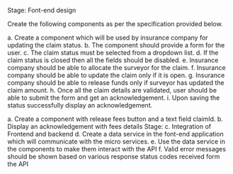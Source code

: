 Stage: Font-end design

Create the following components as per the specification provided below.
   
a. Create a component which will be used by insurance company for updating the claim status.
b. The component should provide a form for the user.
c. The claim status must be selected from a dropdown list. 
d. If the claim status is closed then all the fields should be disabled. 
e. Insurance company should be able to allocate the surveyor for the claim. 
f. Insurance company should be able to update the claim only if it is open.
g. Insurance company should be able to release funds only if surveyor has updated the claim amount.
h. Once all the claim details are validated, user should be able to submit the form and get an acknowledgement.
i. Upon saving the status successfully display an acknowledgement.


   
a. Create a component with release fees button and a text field claimId.
b. Display an acknowledgement with fees details Stage:
c. Integration of Frontend and backend
d. Create a data service in the font-end application which will communicate with the micro services.
e. Use the data service in the components to make them interact with the API
f. Valid error messages should be shown based on various response status codes received form the API

